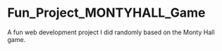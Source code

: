 # Fun_Project_MONTYHALL_Game
A fun web development project I did randomly based on the Monty Hall game.

